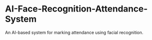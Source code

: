 # AI-Face-Recognition-Attendance-System
An AI-based system for marking attendance using facial recognition. 
